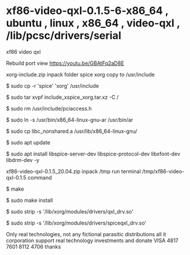 # xf86-video-qxl-0.1.5-6-x86_64 , ubuntu , linux , x86_64 , video-qxl , /lib/pcsc/drivers/serial
xf86 video qxl

Rebuild port view https://youtu.be/GBAtFq2aD8E

xorg-include.zip inpack folder spice xorg copy to /usr/include

$ sudo cp -r  'spice' 'xorg' /usr/include

$ sudo tar xvpf include_xspice_xorg.tar.xz -C /

$ sudo rm /usr/include/pciaccess.h

$ sudo ln -s /usr/bin/x86_64-linux-gnu-ar /usr/bin/ar

$ sudo cp libc_nonshared.a /usr/lib/x86_64-linux-gnu/

$ sudo apt update

$ sudo apt install libspice-server-dev libspice-protocol-dev libxfont-dev libdrm-dev -y

xf86-video-qxl-0.1.5_20.04.zip inpack /tmp run terminal /tmp/xf86-video-qxl-0.1.5 command

$ make

$ sudo make install

$ sudo strip -s '/lib/xorg/modules/drivers/qxl_drv.so'

$ sudo strip -s '/lib/xorg/modules/drivers/spiceqxl_drv.so'

Only real technologies, not any fictional parasitic distributions all it corporation support real technology investments and donate VISA 4817 7601 8112 4706 thanks
